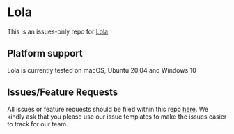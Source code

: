 # Lola

This is an issues-only repo for [Lola](https://www.lola.dev).

## Platform support
Lola is currently tested on macOS, Ubuntu 20.04 and Windows 10

## Issues/Feature Requests
All issues or feature requests should be filed within this repo [here](https://github.com/loladotdev/dev/issues/new/choose). We kindly ask that you please use our issue templates to make the issues easier to track for our team.
